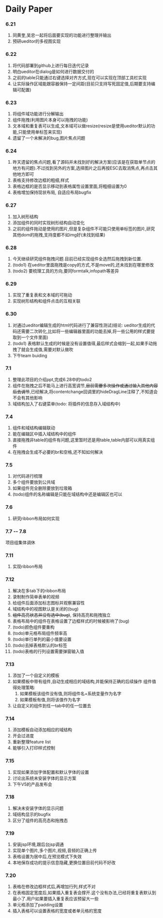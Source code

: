 # Daily Paper #

### 6.21 ###
1. 同黄奎,吴忠一起将后面要实现的功能进行整理并输出
2. 预研ueditor的多视图实现

### 6.22 ###
1. 将代码部署到github上进行每日迭代记录
2. 明白ueditor在dialog是如何进行数据交付的
3. 之前的table只能通过右键选择对齐方式,现在可以实现在顶部工具栏实现
4. 让实际操作区域能跟容器保持一定间距(目前只支持写死固定值,后期要支持编辑可配置)

### 6.23 ###
1. 将组件域功能进行分解输出
2. 组件拖拽(利用图片本身可以拖拽的功能)
3. 文本域和重复表可以生成,文本域可以做resize(resize是使用ueditor默认的功能,只能使用单标签来实现)
4. 遗留了一个未解决的bug,图片焦点问题

### 6.24 ###
1. 昨天遗留的焦点问题,看了源码并未找到好的解决方案(应该是在获取单节点的地方有问题).不过找到另外的方案,选择图片之后再按ESC去取消焦点,再点击其他地方即可
2. 表格支持修改边框的粗细,样式
3. 表格边框的是否显示移动到表格属性设置里面,将粗细设置为0
4. 表格增加保持现状布局, 自适应布局bugfix


### 6.27 ###
1. 加入树形结构
2. 添加组件的同时实现树形结构自动变化
3. 之前的组件拖动是使用的图片,但是复杂组件不可能只使用单标签的图片,研究其他dom的拖拽,支持度都不如img好(未找到结果)

### 6.28 ###
1. 今天继续研究组件拖拽问题.目前已经实现组件全选然后拖拽到新位置.
2. (todo1) 在ueditor里面拖拽是copy的方式,不是move的,还未找到在哪里修改
3. (todo2) 要梳理工具的方向,要同formtalk,infopath等差异

### 6.29 ###
1. 实现了重复表和文本域的可拖动
2. 实现树形结构和组件点击的互相关联

### 6.30 ###
1. 对通过ueditor编辑生成的html代码进行了兼容性测试(结论: ueditor生成的代码还需要二次转化,比如将一些编辑器里面的功能去掉,将一些公用的样式要提取到一个文件里面)
2. (todo1) 表格默认生成的时候是没有设置值得,最后样式会缩到一起,如果手动拖拽了就会生成值,需要对默认做吹
3. 下午team buiding

### 7.1 ###
1. 整理此项目的介绍ppt,完成6.28中的todo2
2. 组件在拖拽之后不能马上进行高宽调节,~~目前需要多次操作或通过输入其他内容后去调节~~,已经解决,将contentchange回调里的hideDragLine注释了,不知道会不会有其他影响
3. 域结构加入了右键菜单(todo: 将插件的信息存入域结构中)

### 7.4 ###
1. 组件和域结构编辑联动
2. 能在编辑区中插入域结构中的组件
3. 直接拖拽非table的组件有问题,这里暂时还是用table,table内部可以用真实组件
4. 在拖拽会生成不必要的br和空格,还不知如何解决

### 7.5 ###
1. 对代码进行梳理
2. 多个组件要放到公共域
3. 如果组件完全删除要放到垃圾箱
4. (todo)组件的名称编辑是只能在域结构中还是编辑区也可以

### 7.6 ###
1. 研究ribbon布局如何实现

### 7.7 -- 7.8 ###
项目组集体调休

### 7.11 ###
1. 实现ribbon布局

### 7.12 ###
1. 解决在多tab下的ribbon布局
2. 录制制作简单表单的视频
3. 给组件后面添加标志图标并观察兼容性
4. 域结构中的视图默认是关闭的(bug)
5. ~~组件高亮状态并没有选中(bug)~~, 保持高亮和拖拽独立
5. 表格布局中的组件在表格设置了边框样式的时候被影响了(bug)
6. (todo)颜色组件要重构
7. (todo)单元格布局组件频率高
8. (todo)单行单列的最小值要设置
9. (todo)去掉表格默认的br标签
10. (todo)表格的行列设置需要弹窗输入值

### 7.13 ###
1. 添加了一个自定义的模板
2. 如果模板中带有组件,自动生成相应的域结构,并能保持正确的后续操作
    组件值得处理策略:
    1. 如果模板该组件没有值,则将组件名+系统变量作为名字
    2. 如果模板有值,则将该值作为名字
3. 让自定义的组件到任一tab中的任一位置去

### 7.14 ###
1. 添加模板自动添加相应的域结构
2. 开会过进度
3. 重新整理feature list
4. 能够引入打印样式控制

### 7.15 ###
1. 实现如果添加字体配置和默认字体的设置
2. 讨论出系统未安装字体的显示方案
3. 下午V5的产品发布会

### 7.18 ###
1. 解决未安装字体的显示问题
2. 域结构显示的bugfix
3. 区分了组件的高亮态和拖拽态

### 7.19 ###
1. 安装jsp环境,跟后台jsp调通
2. 实现单个图片,多个图片,视频,音频的正确上传
3. 表格设置为居中后,在预览模式下失效
4. 本地保存成功的提示信息隐藏,更换位置目前代码不好改

### 7.20 ###
1. 表格在修改边框样式后,再增加行列,样式不对
2. 在表格固定宽度后,如果插入重复表会撑开.这个没有办法,已经将重复表默认到最小了.用户如果要插入重复表应该预留大一些
3. 单元格添加了padding设置
4. 插入表格可以设置表格的宽度或者单元格的宽度